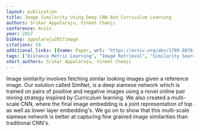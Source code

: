 ```yaml
---
layout: publication
title: Image Similarity Using Deep CNN And Curriculum Learning
authors: Srikar Appalaraju, Vineet Chaoji
conference: Arxiv
year: 2017
bibkey: appalaraju2017image
citations: 58
additional_links: [{name: Paper, url: 'https://arxiv.org/abs/1709.08761'}]
tags: ["Distance Metric Learning", "Image Retrieval", "Similarity Search"]
short_authors: Srikar Appalaraju, Vineet Chaoji
---
```

Image similarity involves fetching similar looking images given a reference
image. Our solution called SimNet, is a deep siamese network which is trained
on pairs of positive and negative images using a novel online pair mining
strategy inspired by Curriculum learning. We also created a multi-scale CNN,
where the final image embedding is a joint representation of top as well as
lower layer embedding's. We go on to show that this multi-scale siamese network
is better at capturing fine grained image similarities than traditional CNN's.